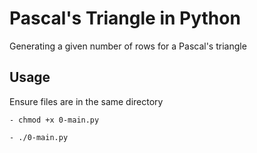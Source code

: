# Pascal's Triangle in Python

Generating a given number of rows for a Pascal's triangle

## Usage

Ensure files are in the same directory

    - chmod +x 0-main.py

    - ./0-main.py
